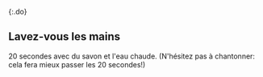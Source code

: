 {:.do}
## Lavez-vous les mains

20 secondes avec du savon et l'eau chaude. (N'hésitez pas à chantonner: cela fera mieux passer les 20 secondes!)

